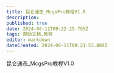 ```yaml
---
title: 昆仑通态_McgsPro教程V1.0
description: 
published: true
date: 2024-06-11T09:22:25.795Z
tags: 帮助文档,教程
editor: markdown
dateCreated: 2024-06-11T09:21:53.889Z
---
```


昆仑通态_McgsPro教程V1.0
